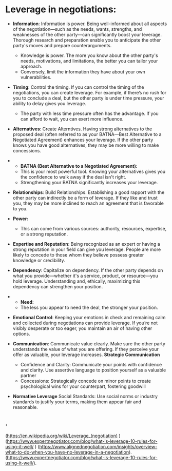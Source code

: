 Leverage in negotiations:
=========================

*  **Information**: Information is power. Being well-informed about all aspects of the negotiation—such as the needs, wants, strengths, and weaknesses of the other party—can significantly boost your leverage. Thorough research and preparation enable you to anticipate the other party's moves and prepare counterarguments.
   *   Knowledge is power. The more you know about the other party's needs, motivations, and limitations, the better you can tailor your approach.
   *   Conversely, limit the information they have about your own vulnerabilities.
    
*   **Timing**: Control the timing. If you can control the timing of the negotiations, you can create leverage. For example, if there’s no rush for you to conclude a deal, but the other party is under time pressure, your ability to delay gives you leverage.
    *   The party with less time pressure often has the advantage. If you can afford to wait, you can exert more influence.
    
*   **Alternatives**: Create Alterntives. Having strong alternatives to the proposed deal (often referred to as your BATNA—Best Alternative to a Negotiated Agreement) enhances your leverage. If the other party knows you have good alternatives, they may be more willing to make concessions.
*   *   **BATNA (Best Alternative to a Negotiated Agreement):** 
    *   This is your most powerful tool. Knowing your alternatives gives you the confidence to walk away if the deal isn't right. 
    *   Strengthening your BATNA significantly increases your leverage. 
    
*   **Relationships**: Build Relationships. Establishing a good rapport with the other party can indirectly be a form of leverage. If they like and trust you, they may be more inclined to reach an agreement that is favorable to you.
  
*   **Power:**
    *   This can come from various sources: authority, resources, expertise, or a strong reputation. 
    
*   **Expertise and Reputation**: Being recognized as an expert or having a strong reputation in your field can give you leverage. People are more likely to concede to those whom they believe possess greater knowledge or credibility.
    
*   **Dependency**: Capitalize on dependency. If the other party depends on what you provide—whether it's a service, product, or resource—you hold leverage. Understanding and, ethically, maximizing this dependency can strengthen your position.
*   *   **Need:**
    *   The less you appear to need the deal, the stronger your position.
    
*   **Emotional Control**: Keeping your emotions in check and remaining calm and collected during negotiations can provide leverage. If you’re not visibly desperate or too eager, you maintain an air of having other options.
    
*   **Communication**: Communicate value clearly. Make sure the other party understands the value of what you are offering. If they perceive your offer as valuable, your leverage increases.
    **Strategic Communication**
    *   Confidence and Clarity: Communicate your points with confidence and clarity. Use assertive language to position yourself as a valuable partner  
    *   Concessions: Strategically concede on minor points to create psychological wins for your counterpart, fostering goodwill

  
* **Normative Leverage**
    Social Standards: Use social norms or industry standards to justify your terms, making them appear fair and reasonable.
    

.
-------------------------



    

(https://en.wikipedia.org/wiki/Leverage_(negotiation) )
(https://www.expertnegotiator.com/blog/what-is-leverage-10-rules-for-using-it-well/ )
(https://www.alignednegotiation.com/insights/overview-what-to-do-when-you-have-no-leverage-in-a-negotiation).
(https://www.expertnegotiator.com/blog/what-is-leverage-10-rules-for-using-it-well/).



